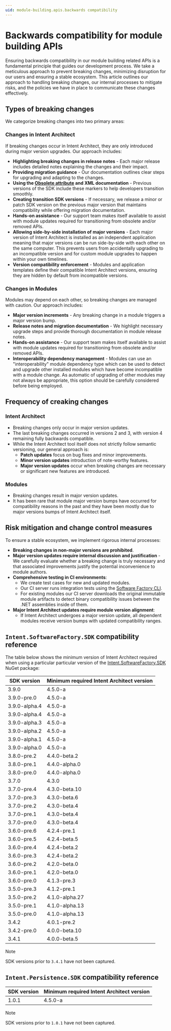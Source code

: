 ```yaml
---
uid: module-building.apis.backwards compatibility
---
```

# Backwards compatibility for module building APIs

Ensuring backwards compatibility in our module building related APIs is a fundamental principle that guides our development process. We take a meticulous approach to prevent breaking changes, minimizing disruption for our users and ensuring a stable ecosystem. This article outlines our approach to handling breaking changes, our internal processes to mitigate risks, and the policies we have in place to communicate these changes effectively.

## Types of breaking changes

We categorize breaking changes into two primary areas:

### Changes in Intent Architect

If breaking changes occur in Intent Architect, they are only introduced during major version upgrades. Our approach includes:

- **Highlighting breaking changes in release notes** - Each major release includes detailed notes explaining the changes and their impact.
- **Providing migration guidance** - Our documentation outlines clear steps for upgrading and adapting to the changes.
- **Using the [Obsolete attribute](https://learn.microsoft.com/dotnet/api/system.obsoleteattribute) and XML documentation** - Previous versions of the SDK include these markers to help developers transition smoothly.
- **Creating transition SDK versions** - If necessary, we release a minor or patch SDK version on the previous major version that maintains compatibility while offering migration documentation.
- **Hands-on assistance** - Our support team makes itself available to assist with module updates required for transitioning from obsolete and/or removed APIs.
- **Allowing side-by-side installation of major versions** - Each major version of Intent Architect is installed as an independent application meaning that major versions can be run side-by-side with each other on the same computer. This prevents users from accidentally upgrading to an incompatible version and for custom module upgrades to happen within your own timelines.
- **Version compatibility enforcement** - Modules and application templates define their compatible Intent Architect versions, ensuring they are hidden by default from incompatible versions.

### Changes in Modules

Modules may depend on each other, so breaking changes are managed with caution. Our approach includes:

- **Major version increments** - Any breaking change in a module triggers a major version bump.
- **Release notes and migration documentation** - We highlight necessary upgrade steps and provide thorough documentation in module release notes.
- **Hands-on assistance** - Our support team makes itself available to assist with module updates required for transitioning from obsolete and/or removed APIs.
- **Interoperability dependency management** - Modules can use an "interoperability" module dependency type which can be used to detect and upgrade other installed modules which have become incompatible with a module change. As automatic of upgrading of other modules may not always be appropriate, this option should be carefully considered before being employed.

## Frequency of creaking changes

### Intent Architect

- Breaking changes only occur in major version updates.
- The last breaking changes occurred in versions 2 and 3, with version 4 remaining fully backwards compatible.
- While the Intent Architect tool itself does not strictly follow semantic versioning, our general approach is:
  - **Patch updates** focus on bug fixes and minor improvements.
  - **Minor version updates** introduction of note-worthy features.
  - **Major version updates** occur when breaking changes are necessary or significant new features are introduced.

### Modules

- Breaking changes result in major version updates.
- It has been rare that module major version bumps have occurred for compatibility reasons in the past and they have been mostly due to major versions bumps of Intent Architect itself.

## Risk mitigation and change control measures

To ensure a stable ecosystem, we implement rigorous internal processes:

- **Breaking changes in non-major versions are prohibited**.
- **Major version updates require internal discussion and justification** - We carefully evaluate whether a breaking change is truly necessary and that associated improvements justify the potential inconvenience to module authors.
- **Comprehensive testing in CI environments**:
  - We create test cases for new and updated modules.
  - Our CI server runs integration tests using the [Software Factory CLI](xref:tools.software-factory-cli).
  - For existing modules our CI server downloads the original immutable module artifacts to detect binary compatibility issues between the .NET assemblies inside of them.
- **Major Intent Architect updates require module version alignment**:
  - If Intent Architect undergoes a major version update, all dependent modules receive version bumps with updated compatibility ranges.

## `Intent.SoftwareFactory.SDK` compatibility reference

The table below shows the minimum version of Intent Architect required when using a particular particular version of the [Intent.SoftwareFactory.SDK](https://www.nuget.org/packages/Intent.SoftwareFactory.SDK) NuGet package:

|SDK version   |Minimum required Intent Architect version|
|--------------|-----------------------------------------|
|3.9.0         |4.5.0-a|
|3.9.0-pre.0   |4.5.0-a|
|3.9.0-alpha.4 |4.5.0-a|
|3.9.0-alpha.4 |4.5.0-a|
|3.9.0-alpha.3 |4.5.0-a|
|3.9.0-alpha.2 |4.5.0-a|
|3.9.0-alpha.1 |4.5.0-a|
|3.9.0-alpha.0 |4.5.0-a|
|3.8.0-pre.2   |4.4.0-beta.2|
|3.8.0-pre.1   |4.4.0-alpha.0|
|3.8.0-pre.0   |4.4.0-alpha.0|
|3.7.0         |4.3.0|
|3.7.0-pre.4   |4.3.0-beta.10|
|3.7.0-pre.3   |4.3.0-beta.6|
|3.7.0-pre.2   |4.3.0-beta.4|
|3.7.0-pre.1   |4.3.0-beta.4|
|3.7.0-pre.0   |4.3.0-beta.4|
|3.6.0-pre.6   |4.2.4-pre.1|
|3.6.0-pre.5   |4.2.4-beta.5|
|3.6.0-pre.4   |4.2.4-beta.2|
|3.6.0-pre.3   |4.2.4-beta.2|
|3.6.0-pre.2   |4.2.0-beta.0|
|3.6.0-pre.1   |4.2.0-beta.0|
|3.6.0-pre.0   |4.1.3-pre.3|
|3.5.0-pre.3   |4.1.2-pre.1|
|3.5.0-pre.2   |4.1.0-alpha.27|
|3.5.0-pre.1   |4.1.0-alpha.13|
|3.5.0-pre.0   |4.1.0-alpha.13|
|3.4.2         |4.0.1-pre.2|
|3.4.2-pre.0   |4.0.0-beta.10|
|3.4.1         |4.0.0-beta.5|

> [!NOTE]
> SDK versions prior to `3.4.1` have not been captured.

## `Intent.Persistence.SDK` compatibility reference

|SDK version   |Minimum required Intent Architect version|
|--------------|-----------------------------------------|
|1.0.1         |4.5.0-a|

> [!NOTE]
> SDK versions prior to `1.0.1` have not been captured.

[](#intentpersistencesdk-compatibility-reference)